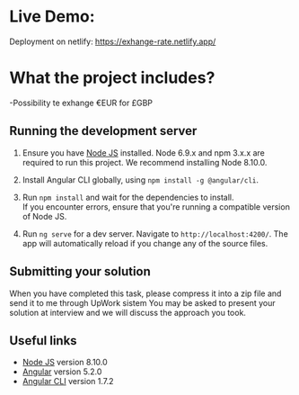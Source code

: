 # Live Demo:
Deployment on netlify: https://exhange-rate.netlify.app/

# What the project includes?
-Possibility te exhange €EUR for £GBP

## Running the development server

1. Ensure you have [Node JS](https://nodejs.org) installed. 
Node 6.9.x and npm 3.x.x are required to run this project. 
We recommend installing Node 8.10.0.

2. Install Angular CLI globally, using `npm install -g @angular/cli`.

3. Run `npm install` and wait for the dependencies to install. \
If you encounter errors, ensure that you're running a compatible version of Node JS.

4. Run `ng serve` for a dev server. Navigate to `http://localhost:4200/`. 
The app will automatically reload if you change any of the source files.

## Submitting your solution

When you have completed this task, please compress it into a zip file
and send it to me through UpWork sistem
You may be asked to present your solution at interview and we will discuss the approach you took.

## Useful links

* [Node JS](https://nodejs.org) version 8.10.0
* [Angular](https://angular.io/docs) version 5.2.0
* [Angular CLI](https://github.com/angular/angular-cli) version 1.7.2
